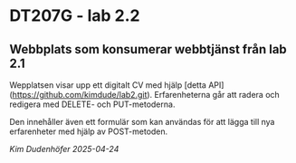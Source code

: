 # DT207G - lab 2.2
## Webbplats som konsumerar webbtjänst från lab 2.1

Wepplatsen visar upp ett digitalt CV med hjälp [detta API] (https://github.com/kimdude/lab2.git).
Erfarenheterna går att radera och redigera med DELETE- och PUT-metoderna.

Den innehåller även ett formulär som kan användas för att lägga till nya erfarenheter med hjälp av POST-metoden.

_Kim Dudenhöfer_
_2025-04-24_